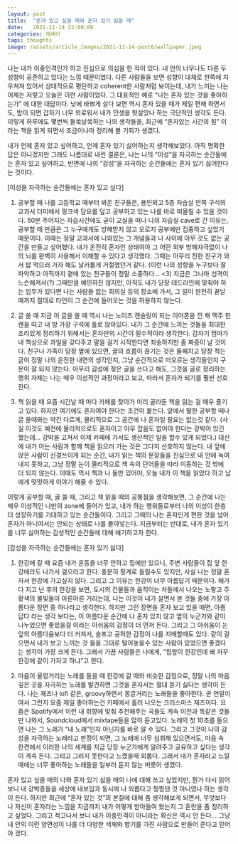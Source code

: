 ```yaml
---
layout: post
title:  "혼자 있고 싶을 때와 혼자 있기 싫을 때"
date:   2021-11-14 22:00:00
categories: 에세이
tags: thoughts
image: /assets/article_images/2021-11-14-post6/wallpaper.jpeg
---
```


나는 내가 이중인격인가 하고 진심으로 의심을 한 적이 있다. 내 안의 너무나도 다른 두 성향이 공존하고 있다는 느낌 때문이었다. 다른 사람들을 보면 성향이 대체로 한쪽에 치우쳐져 있어서 상대적으로 평탄하고 coherent한 사람처럼 보이는데, 내가 느끼는 나는 어제는 저렇고 오늘은 이런 사람이었다. 그 대표적인 예로 “나는 혼자 있는 것을 좋아하는가” 에 대한 대답이다. 낮에 바쁘게 살다 보면 역시 혼자 있을 때가 제일 편해 하면서도, 밤이 되면 갑자기 너무 외로워서 내가 인생을 헛살았나 하는 극단적인 생각도 든다. 이렇게 하루에도 몇번씩 들쑥날쑥하는 나의 생각들을, 최근에 “혼자있는 시간의 힘” 이라는 책을 읽게 되면서 조금이나마 정리해 볼 기회가 생겼다. 

내가 언제 혼자 있고 싶어하고, 언제 혼자 있기 싫어하는지 생각해보았다. 아직 명확한 답은 아니겠지만 그래도 나름대로 내린 결론은, 나는 나의 “이성”을 자극하는 순간들에는 혼자 있고 싶어하고, 반면에 나의 “감성”을 자극하는 순간들에는 혼자 있기 싫어한다는 것이다.

[이성을 자극하는 순간들에는 혼자 있고 싶다]

1. 공부할 때
나를 고등학교 때부터 봐온 친구들은, 용인외고 5층 자습실 안쪽 구석의 교과서 더미에서 핑크색 담요를 덮고 공부하고 있는 나를 바로 떠올릴 수 있을 것이다. 50분 주어지는 자습시간에도 굳이 교실을 떠나 나의 자습실 cave로 간 이유는, 공부할 때 만큼은 그 누구에게도 방해받지 않고 오로지 공부에만 집중하고 싶었기 때문이다. 이때는 정말 교과서에 나와있는 그 개념들과 나 사이에 아무 것도 없는 공간을 만들고 싶어했다. 내가 온전히 혼자인 상태여야 그 어떤 외부 방해자극없이 나의 뇌를 완벽히 사용해서 이해할 수 있다고 생각했다. 그때는 아무리 친한 친구가 와서 밥 먹으러 가자 해도 날카롭게 거절했던거 같다. (이런 나의 성향을 누구보다 잘 파악하고 아직까지 곁에 있는 친구들이 정말 소중하다… <3) 지금은 그나마 성격이 느슨해져서(?) 그때만큼 예민하진 않지만, 아직도 내가 당장 데드라인에 맞춰야 하는 업무가 있다면 나는 사람들 없는 회의실 등의 장소에 가서, 그 일이 완전히 끝날때까지 절대로 타인이 그 순간에 들어오는 것을 허용하지 않는다.

2. 글 쓸 때
지금 이 글을 쓸 때 역시 나는 노이즈 캔슬링이 되는 이어폰을 낀 채 맥주 한 캔을 따고 내 방 가장 구석에 홀로 앉아있다. 내가 그 순간에 느끼는 것들을 최대한 조리있게 정리하기 위해서는 혼자만의 시간이 필수적이라 생각한다. 갑자기 엄마가 내 책상으로 과일을 갖다주고 말을 걸기 시작한다면 죄송하지만 좀 짜증이 날 것이다. 친구나 가족이 당장 옆에 있으면, 글의 흐름이 끊기는 것은 둘째치고 당장 적는 글이 정말 나의 온전한 내면의 생각인지, 그냥 순간적으로 떠오르는 생각들인지 구분이 잘 되지 않는다. 아무리 감성에 젖은 글을 쓰다고 해도, 그것을 글로 정리하는 행위 자체는 나는 매우 이성적인 과정이라고 보고, 따라서 혼자가 되기를 훨씬 선호한다. 

3. 책 읽을 때
요즘 시간날 때 마다 카페를 찾아가 미리 골라둔 책을 읽는 걸 매우 즐기고 있다. 하지만 여기에도 혼자여야 한다는 조건이 붙는다. 앞에서 말한 공부할 때나 글 쓸때와는 약간 다르게, 물리적으로 그 공간에 나 혼자일 필요는 없는것 같다. (사실 이것도 예전에 물리적으로도 혼자이고 아무 잡음도 없어야 한다는 강박이 있긴 했는데… 강박을 고쳐서 이제 카페에 가서도 생산적인 일을 할수 있게 되었다.) 대신에 내가 아는 사람과 함께 책을 읽으러 가는 것은 그다지 선호하지 않는다. 내 앞에 앉은 사람이 신경쓰이게 되는 순간, 내가 읽는 책의 문장들을 진심으로 내 안에 녹여내지 못하고, 그냥 정말 눈이 물리적으로 책 속의 단어들을 따라 이동하는 것 밖에 더 되지 않는다. 이때도 역시 책과 나 둘만 있어야, 오늘 내가 이 책을 읽었다 하고 남에게 떳떳하게 이야기 해줄 수 있다.

이렇게 공부할 때, 글 쓸 때, 그리고 책 읽을 때의 공통점을 생각해보면, 그 순간에 나는 매우 이성적인 나만의 zone에 들어가 있고, 내가 하는 행위들로부터 나의 이성이 한층 더 성장하기를 기대하고 있는 순간들이다. 그리고 그때의 나는 혼자인게 편한 것을 넘어 혼자가 아니여서는 안되는 상태로 나를 몰아넣는다. 지금부터는 반대로, 내가 혼자 있기를 너무 싫어하는 감성적인 순간들에 대해 얘기하고자 한다.

[감성을 자극하는 순간들에는 혼자 있기 싫다]

1. 한강에 갈 때
요즘 내가 운동을 너무 안하고 집에만 있으니, 주변 사람들이 집 앞 한강에라도 나가서 걸으라고 한다. 충분히 핑계로 들릴수도 있지만, 사실 나는 정말 혼자서 한강에 가고싶지 않다. 그리고 그 이유는 한강이 너무 아름답기 때문이다. 해가 다 지고 난 후의 한강을 보면, 도시의 건물들과 움직이는 차들에서 나오는 노랗고 주황색의 불빛들이 아른아른 거리는데, 나는 이것이 내가 살면서 본 것들 중에 가장 아름다운 장면 중 하나라고 생각한다. 하지만 그런 장면을 혼자 보고 있을 때면, 아름답다 라는 생각 보다는, 이 아름다운 순간에 나 혼자 있지 않고 옆의 누군가와 같이 나누었으면 좋았을걸 이라는 아쉬움의 감정이 더 먼저 든다. 그리고 그 아쉬움이 눈앞의 아름다움보다 더 커져서, 슬프고 공허한 감정이 나를 지배할때도 있다. 같이 걸으면서 내가 보고 느끼는 것 들을 그대로 털어놓을수 있는 사람이 있었으면 좋겠다는 생각이 가장 크게 든다. 그래서 가끔 사람들은 나에게, “집앞이 한강인데 왜 자꾸 한강에 같이 가자고 하냐”고 한다.

2. 마음이 울렁거리는 노래를 들을 때
한강에 갈 때와 비슷한 감정으로, 정말 나의 마음 깊은 곳을 자극하는 노래를 발견하면 그것을 혼자서는 절대 듣기 싫다는 생각이 든다. 나는 재즈나 lofi 같은, groovy하면서 몽글거리는 노래들을 좋아한다. 곧 연말이여서 그런지 요즘 제일 좋아하는건 카페에서 흘러 나오는 크리스마스 재즈이다. 요즘은 Spotify에서 이런 내 취향에 맞춰 추천해주는 곡들도 계속 이전과 똑같은 것들만 나와서, Soundcloud에서 mixtape들을 많이 듣고있다. 노래의 첫 10초를 들으면 나는 그 노래가 “내 노래”인지 아닌지를 바로 알 수 있다. 그리고 그것이 나의 감성을 자극하는 노래라고 판정이 되면, 그 노래에 너무 심취해 있으면서도, 마음 속 한켠에서 이러한 나의 세계를 지금 당장 누군가에게 알려주고 공유하고 싶다는 생각이 계속 든다. 그리고 그러지 못한다고 느꼈을때 외롭다. 그래서 내가 혼자라고 느낄 때에는 너무 좋아하는 노래들을 일부러 듣지 않는 버릇이 생겼다. 

혼자 있고 싶을 때의 나와 혼자 있기 싫을 때의 나에 대해 쓰고 싶었지만, 뭔가 다시 읽어보니 내 강박증들을 세상에 내보임과 동시에 나 외롭다고 찡찡댄 것 아니였나 하는 생각이 든다. 하지만 최근에 “혼자 있는 것”의 본질에 대해 좀 생각해보게 되면서, 무엇보다 나 자신이 혼자라는 느낌을 지금까지 내가 어떻게 받아들여 왔는지 그 혼란을 좀 정리하고 싶었다. 그리고 적고나서 보니 내가 이중인격이 아니라는 확신은 역시 안 든다… 그냥 내 안의 이런 양면성이 나를 더 다양한 색채와 향기를 가진 사람으로 만들어 준다고 믿어야 겠다. 